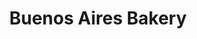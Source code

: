 ---
title: "Buenos Aires Bakery"
url: /ciudad-autonoma-de-buenos-aires/buenos-aires-bakery-avenida-leandro-n-alem/
shop: Bäckerei
---